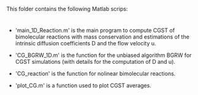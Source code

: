 This folder contains the following Matlab scrips:

#
- 'main_1D_Reaction.m' is the main program to compute CGST of bimolecular reactions with mass 
	conservation and estimations of the intrinsic diffusion coefficients D and the flow velocity u.

- 'CG_BGRW_1D.m' is the function for the unbiased algorithm BGRW for CGST simulations (with details 
	for the computation of D and u).

- 'CG_reaction' is the function for nolinear bimolecular reactions.

- 'plot_CG.m' is a function used to plot CGST averages.
